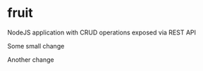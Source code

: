 # fruit
NodeJS application with CRUD operations exposed via REST API

Some small change

Another change
